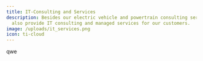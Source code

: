 ```yaml
---
title: IT-Consulting and Services
description: Besides our electric vehicle and powertrain consulting services, we
  also provide IT consulting and managed services for our customers.
image: /uploads/it_services.png
icon: ti-cloud
---
```

qwe
